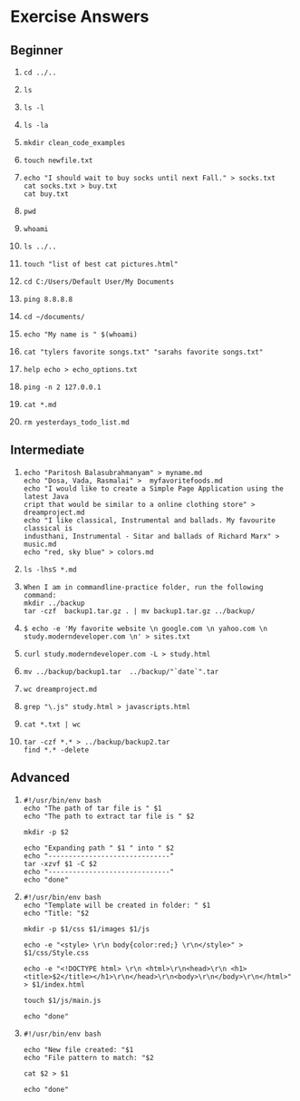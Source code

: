 # Exercise Answers
Beginner
---
1.
    ```
    cd ../..
    ```
    
2.
    ```
    ls
    ```
    
3.
    ```
    ls -l
    ```
    
4.
    ```
    ls -la
    ```
    
5.
    ```
    mkdir clean_code_examples
    ```
    
6.
    ```
    touch newfile.txt
    ```
    
7.
    ```
    echo "I should wait to buy socks until next Fall." > socks.txt
    cat socks.txt > buy.txt
    cat buy.txt
    ```
    
8.
    ```
    pwd
    ```
    
9.
    ```
    whoami
    ```
    
10.
    ```
    ls ../..
    ```
    
11.
    ```
    touch "list of best cat pictures.html"
    ```
    
12.
    ```
    cd C:/Users/Default User/My Documents
    ```
    
13.
    ```
    ping 8.8.8.8
    ```
    
14.
    ```
    cd ~/documents/
    ```
    
15.
    ```
    echo "My name is " $(whoami)
    ```
    
16.
    ```
    cat "tylers favorite songs.txt" "sarahs favorite songs.txt"
    ```
    
17.
    ```
    help echo > echo_options.txt
    ```
    
18.
    ```
    ping -n 2 127.0.0.1
    ```
    
19.
    ```
    cat *.md
    ```
    
20.
    ```
    rm yesterdays_todo_list.md
    ``` 
    

Intermediate
---
1.
    ```
    echo "Paritosh Balasubrahmanyam" > myname.md
    echo "Dosa, Vada, Rasmalai" >  myfavoritefoods.md
    echo "I would like to create a Simple Page Application using the latest Java
    cript that would be similar to a online clothing store" > dreamproject.md
    echo "I like classical, Instrumental and ballads. My favourite classical is
    industhani, Instrumental - Sitar and ballads of Richard Marx" > music.md
    echo "red, sky blue" > colors.md
    ```
    
2.
    ```
    ls -lhsS *.md
    ```
    
3.
    ```
    When I am in commandline-practice folder, run the following command: 
    mkdir ../backup
    tar -czf  backup1.tar.gz . | mv backup1.tar.gz ../backup/
    ```
    
4.
    ```
    $ echo -e 'My favorite website \n google.com \n yahoo.com \n study.moderndeveloper.com \n' > sites.txt
    ```
    
5.
    ```
    curl study.moderndeveloper.com -L > study.html
    ```
    
6.
    ```
    mv ../backup/backup1.tar  ../backup/"`date`".tar
    ```
    
7.
    ```
    wc dreamproject.md
    ```
    
8.
    ```
    grep "\.js" study.html > javascripts.html
    ```
    
9.
    ```
    cat *.txt | wc
    ```
    
10.
     ```
    tar -czf *.* > ../backup/backup2.tar
    find *.* -delete
    ```
    
Advanced
---
1.
    ```
    #!/usr/bin/env bash
    echo "The path of tar file is " $1
    echo "The path to extract tar file is " $2
    
    mkdir -p $2
    
    echo "Expanding path " $1 " into " $2
    echo "------------------------------"
    tar -xzvf $1 -C $2
    echo "------------------------------"
    echo "done"
    ```
    
2.
    ```
    #!/usr/bin/env bash
    echo "Template will be created in folder: " $1
    echo "Title: "$2
    
    mkdir -p $1/css $1/images $1/js
    
    echo -e "<style> \r\n body{color:red;} \r\n</style>" >  $1/css/Style.css
    
    echo -e "<!DOCTYPE html> \r\n <html>\r\n<head>\r\n <h1><title>$2</title></h1>\r\n</head>\r\n<body>\r\n</body>\r\n</html>" > $1/index.html

    touch $1/js/main.js

    echo "done"
    ```
    
3.
    ```
    #!/usr/bin/env bash

    echo "New file created: "$1
    echo "File pattern to match: "$2

    cat $2 > $1

    echo "done"
    ```
    
